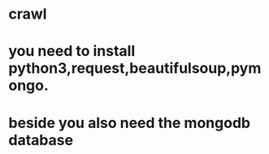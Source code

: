 # crawl
# you need to install python3,request,beautifulsoup,pymongo.
# beside you also need the mongodb database
